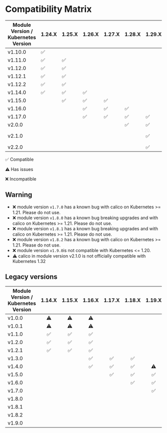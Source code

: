# Compatibility Matrix

| Module Version / Kubernetes Version | 1.24.X             | 1.25.X             | 1.26.X             | 1.27.X             | 1.28.X             | 1.29.X             | 1.30.X             | 1.31.X             | 1.32.X                   |
| ----------------------------------- | ------------------ | ------------------ | ------------------ | ------------------ | ------------------ | ------------------ | ------------------ | ------------------ | ------------------------ |
| v1.10.0                             | :white_check_mark: |                    |                    |                    |                    |                    |                    |                    |                          |
| v1.11.0                             | :white_check_mark: | :white_check_mark: |                    |                    |                    |                    |                    |                    |                          |
| v1.12.0                             | :white_check_mark: | :white_check_mark: |                    |                    |                    |                    |                    |                    |                          |
| v1.12.1                             | :white_check_mark: | :white_check_mark: |                    |                    |                    |                    |                    |                    |                          |
| v1.12.2                             | :white_check_mark: | :white_check_mark: |                    |                    |                    |                    |                    |                    |                          |
| v1.14.0                             | :white_check_mark: | :white_check_mark: | :white_check_mark: |                    |                    |                    |                    |                    |                          |
| v1.15.0                             |                    | :white_check_mark: | :white_check_mark: | :white_check_mark: |                    |                    |                    |                    |                          |
| v1.16.0                             |                    |                    | :white_check_mark: | :white_check_mark: | :white_check_mark: |                    |                    |                    |                          |
| v1.17.0                             |                    |                    | :white_check_mark: | :white_check_mark: | :white_check_mark: | :white_check_mark: |                    |                    |                          |
| v2.0.0                              |                    |                    |                    |                    | :white_check_mark: | :white_check_mark: | :white_check_mark: | :white_check_mark: |                          |
| v2.1.0                              |                    |                    |                    |                    |                    | :white_check_mark: | :white_check_mark: | :white_check_mark: | :warning: (tech preview) |
| v2.2.0                              |                    |                    |                    |                    |                    | :white_check_mark: | :white_check_mark: | :white_check_mark: | :white_check_mark: |

:white_check_mark: Compatible

:warning: Has issues

:x: Incompatible

## Warning

- :x: module version `v1.7.0` has a known bug with calico on Kubernetes >= 1.21. Please do not use.
- :x: module version `v1.8.0` has a known bug breaking upgrades and with calico on Kubernetes >= 1.21. Please do not use.
- :x: module version `v1.8.1` has a known bug breaking upgrades and with calico on Kubernetes >= 1.21. Please do not use.
- :x: module version `v1.8.2` has a known bug with calico on Kubernetes >= 1.21. Please do not use.
- :x: module version `v1.9.0`is not compatible with Kubernetes <= 1.20.
- :warning: calico in module version v2.1.0 is not officially compatible with Kubernetes 1.32

## Legacy versions

| Module Version / Kubernetes Version |       1.14.X       |       1.15.X       |       1.16.X       |       1.17.X       |       1.18.X       |       1.19.X       |       1.20.X       |       1.21.X       |       1.22.X       | 1.23.X             |
| ----------------------------------- | :----------------: | :----------------: | :----------------: | :----------------: | :----------------: | :----------------: | :----------------: | :----------------: | :----------------: | ------------------ |
| v1.0.0                              |     :warning:      |     :warning:      |     :warning:      |                    |                    |                    |                    |                    |                    |                    |
| v1.0.1                              |     :warning:      |     :warning:      |     :warning:      |                    |                    |                    |                    |                    |                    |                    |
| v1.1.0                              | :white_check_mark: | :white_check_mark: | :white_check_mark: |                    |                    |                    |                    |                    |                    |                    |
| v1.2.0                              | :white_check_mark: | :white_check_mark: | :white_check_mark: |                    |                    |                    |                    |                    |                    |                    |
| v1.2.1                              | :white_check_mark: | :white_check_mark: | :white_check_mark: |                    |                    |                    |                    |                    |                    |                    |
| v1.3.0                              |                    |                    | :white_check_mark: | :white_check_mark: | :white_check_mark: |                    |                    |                    |                    |                    |
| v1.4.0                              |                    |                    | :white_check_mark: | :white_check_mark: | :white_check_mark: |     :warning:      |                    |                    |                    |                    |
| v1.5.0                              |                    |                    |                    | :white_check_mark: | :white_check_mark: | :white_check_mark: |     :warning:      |                    |                    |                    |
| v1.6.0                              |                    |                    |                    |                    | :white_check_mark: | :white_check_mark: | :white_check_mark: |     :warning:      |                    |                    |
| v1.7.0                              |                    |                    |                    |                    |                    | :white_check_mark: | :white_check_mark: |        :x:         |        :x:         |                    |
| v1.8.0                              |                    |                    |                    |                    |                    |                    |        :x:         |        :x:         |        :x:         | :x:                |
| v1.8.1                              |                    |                    |                    |                    |                    |                    |        :x:         |        :x:         |        :x:         | :x:                |
| v1.8.2                              |                    |                    |                    |                    |                    |                    | :white_check_mark: |        :x:         |        :x:         | :x:                |
| v1.9.0                              |                    |                    |                    |                    |                    |                    |        :x:         | :white_check_mark: | :white_check_mark: | :white_check_mark: |
